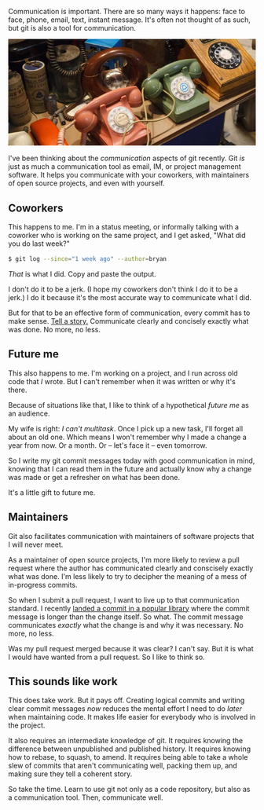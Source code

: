 Communication is important. There are so many ways it happens: face to face,
phone, email, text, instant message. It's often not thought of as such, but
git is also a tool for communication.

![Old telephones at the Museum of Communication](images/communication/phones.jpg "Copyright Adam Foster. Flickr.")

I've been thinking about the *communication* aspects of git recently. Git *is*
just as much a communication tool as email, IM, or project management
software. It helps you communicate with your coworkers, with maintainers of
open source projects, and even with yourself.

## Coworkers

This happens to me. I'm in a status meeting, or informally talking with a
coworker who is working on the same project, and I get asked, "What did you do
last week?"

```bash
$ git log --since="1 week ago" --author=bryan
```

*That* is what I did. Copy and paste the output.

I don't do it to be a jerk. (I hope my coworkers don't think I do it to be a
jerk.) I do it because it's the most accurate way to communicate what I did.

But for that to be an effective form of communication, every commit has to
make sense. [Tell a story.][squashingcommits] Communicate clearly and
concisely exactly what was done. No more, no less.

## Future me

This also happens to me. I'm working on a project, and I run across old code
that *I* wrote. But I can't remember when it was written or why it's there.

Because of situations like that, I like to think of a hypothetical *future me*
as an audience.

My wife is right: *I can't multitask*. Once I pick up a new task, I'll forget
all about an old one. Which means I won't remember why I made a change a year
from now. Or a month. Or – let's face it – even tomorrow.

So I write my git commit messages today with good communication in mind,
knowing that I can read them in the future and actually know why a change
was made or get a refresher on what has been done.

It's a little gift to future me.

## Maintainers

Git also facilitates communication with maintainers of software projects that
I will never meet.

As a maintainer of open source projects, I'm more likely to review a pull
request where the author has communicated clearly and conscisely exactly what
was done. I'm less likely to try to decipher the meaning of a mess of
in-progress commits.

So when I submit a pull request, I want to live up to that communication
standard. I recently [landed a commit in a popular library][pfcommit] where
the commit message is longer than the change itself. So what. The commit
message communicates *exactly* what the change is and why it was necessary. No
more, no less.

Was my pull request merged because it was clear? I can't say. But it is what I
would have wanted from a pull request. So I like to think so.

## This sounds like work

This does take work. But it pays off. Creating logical commits and writing
clear commit messages *now* reduces the mental effort I need to do *later*
when maintaining code. It makes life easier for everybody who is involved in
the project.

It also requires an intermediate knowledge of git. It requires knowing the
difference between unpublished and published history. It requires knowing how
to rebase, to squash, to amend. It requires being able to take a whole slew of
commits that aren't communicating well, packing them up, and making sure they
tell a coherent story.

So take the time. Learn to use git not only as a code repository, but also as
a communication tool. Then, communicate well.

[pfcommit]: https://github.com/scottjehl/picturefill/commit/e8d7f32d7d5f9685451a9ca06a976de1789202db
[squashingcommits]: /squashing-commits
